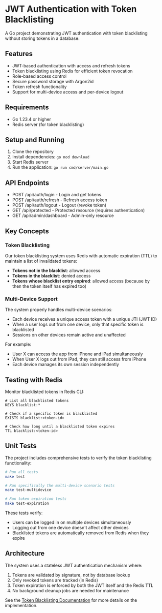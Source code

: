# JWT Authentication with Token Blacklisting

A Go project demonstrating JWT authentication with token blacklisting without storing tokens in a database.

## Features

- JWT-based authentication with access and refresh tokens
- Token blacklisting using Redis for efficient token revocation
- Role-based access control
- Secure password storage with Argon2id
- Token refresh functionality
- Support for multi-device access and per-device logout

## Requirements

- Go 1.23.4 or higher
- Redis server (for token blacklisting)

## Setup and Running

1. Clone the repository
2. Install dependencies: `go mod download`
3. Start Redis server
4. Run the application: `go run cmd/server/main.go`

## API Endpoints

- POST /api/auth/login - Login and get tokens
- POST /api/auth/refresh - Refresh access token
- POST /api/auth/logout - Logout (revoke token)
- GET /api/protected - Protected resource (requires authentication)
- GET /api/admin/dashboard - Admin-only resource

## Key Concepts

### Token Blacklisting

Our token blacklisting system uses Redis with automatic expiration (TTL) to maintain a list of invalidated tokens:

* **Tokens not in the blacklist**: allowed access
* **Tokens in the blacklist**: denied access
* **Tokens whose blacklist entry expired**: allowed access (because by then the token itself has expired too)

### Multi-Device Support

The system properly handles multi-device scenarios:

* Each device receives a unique access token with a unique JTI (JWT ID)
* When a user logs out from one device, only that specific token is blacklisted
* Sessions on other devices remain active and unaffected

For example:
* User X can access the app from iPhone and iPad simultaneously
* When User X logs out from iPad, they can still access from iPhone
* Each device manages its own session independently

## Testing with Redis

Monitor blacklisted tokens in Redis CLI:

```
# List all blacklisted tokens
KEYS blacklist:*

# Check if a specific token is blacklisted
EXISTS blacklist:<token-id>

# Check how long until a blacklisted token expires
TTL blacklist:<token-id>
```

## Unit Tests

The project includes comprehensive tests to verify the token blacklisting functionality:

```bash
# Run all tests
make test

# Run specifically the multi-device scenario tests
make test-multidevice

# Run token expiration tests
make test-expiration
```

These tests verify:
- Users can be logged in on multiple devices simultaneously
- Logging out from one device doesn't affect other devices
- Blacklisted tokens are automatically removed from Redis when they expire

## Architecture

The system uses a stateless JWT authentication mechanism where:

1. Tokens are validated by signature, not by database lookup
2. Only revoked tokens are tracked (in Redis)
3. Token expiration is enforced by both the JWT itself and the Redis TTL
4. No background cleanup jobs are needed for maintenance

See the [Token Blacklisting Documentation](./docs/token-blacklisting.md) for more details on the implementation.
